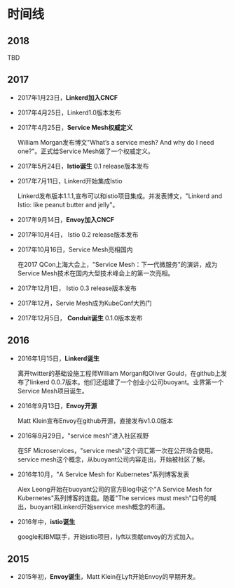 # 时间线

## 2018

TBD

## 2017

- 2017年1月23日，**Linkerd加入CNCF**

- 2017年4月25日，Linkerd1.0版本发布

- 2017年4月25日，**Service Mesh权威定义**

  William Morgan发布博文"What’s a service mesh? And why do I need one?"。正式给Service Mesh做了一个权威定义。

- 2017年5月24日，**Istio诞生** 0.1 release版本发布

- 2017年7月11日，Linkerd开始集成Istio

  Linkerd发布版本1.1.1,宣布可以和istio项目集成。并发表博文，"Linkerd and Istio: like peanut butter and jelly"。

- 2017年9月14日，**Envoy加入CNCF**

- 2017年10月4日， Istio 0.2 release版本发布

- 2017年10月16日，Service Mesh亮相国内

  在2017 QCon上海大会上，"Service Mesh：下一代微服务"的演讲，成为Service Mesh技术在国内大型技术峰会上的第一次亮相。

- 2017年12月1日， Istio 0.3 release版本发布

- 2017年12月，Servie Mesh成为KubeConf大热门

- 2017年12月5日， **Conduit诞生** 0.1.0版本发布

## 2016

- 2016年1月15日，**Linkerd诞生**

  离开twitter的基础设施工程师William Morgan和Oliver Gould，在github上发布了linkerd 0.0.7版本。他们还组建了一个创业小公司buoyant。业界第一个Service Mesh项目诞生。

- 2016年9月13日，**Envoy开源**

  Matt Klein宣布Envoy在github开源，直接发布v1.0.0版本

- 2016年9月29日，"service mesh"进入社区视野

  在SF Microservices，"service mesh"这个词汇第一次在公开场合使用。service mesh这个概念，从buoyant公司内容走出，开始被社区了解。

- 2016年10月，"A Service Mesh for Kubernetes"系列博客发表

  Alex Leong开始在buoyant公司的官方Blog中这个"A Service Mesh for Kubernetes"系列博客的连载。随着"The services must mesh"口号的喊出，buoyant和Linkerd开始service mesh概念的布道。

- 2016年中，**istio诞生**

  google和IBM联手，开始istio项目，lyft以贡献envoy的方式加入。

## 2015

- 2015年初，**Envoy诞生**，Matt Klein在Lyft开始Envoy的早期开发。